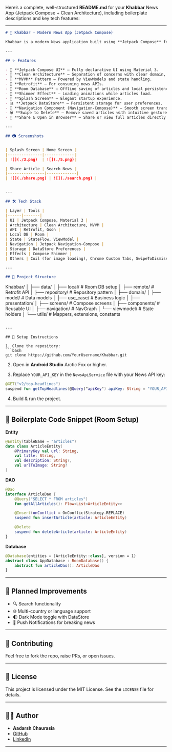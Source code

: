 Here’s a complete, well-structured **README.md** for your **Khabbar** News App (Jetpack Compose + Clean Architecture), including boilerplate descriptions and key tech features:

---

```markdown
# 📰 Khabbar - Modern News App (Jetpack Compose)

Khabbar is a modern News application built using **Jetpack Compose** following **Clean Architecture** principles. It fetches the latest headlines using REST APIs, supports article saving, offline reading, and seamless navigation.

---

## ✨ Features

- 🚀 **Jetpack Compose UI** — Fully declarative UI using Material 3.
- 🔁 **Clean Architecture** — Separation of concerns with clear domain, data, and presentation layers.
- 🧠 **MVVM** Pattern — Powered by ViewModels and state handling.
- 📡 **Retrofit** — For consuming news APIs.
- 📂 **Room Database** — Offline saving of articles and local persistence.
- 🔦 **Shimmer Effect** — Loading animations while articles load.
- 🎉 **Splash Screen** — Elegant startup experience.
- 📊 **Jetpack DataStore** — Persistent storage for user preferences.
- 🧭 **Navigation Component (Navigation-Compose)** — Smooth screen transitions.
- 🗑️ **Swipe to Delete** — Remove saved articles with intuitive gestures.
- 🔗 **Share & Open in Browser** — Share or view full articles directly in Google Chrome or preferred browser.

---

## 📷 Screenshots


| Splash Screen | Home Screen |
|---------------|-------------|
| ![](./3.png)  | ![](./5.png)|

| Share Article | Search News |
|----------------|-------------|
| ![](./share.png) | ![](./search.png) |


---

## 🛠️ Tech Stack

| Layer | Tools |
|------|-------|
| UI | Jetpack Compose, Material 3 |
| Architecture | Clean Architecture, MVVM |
| API | Retrofit, Gson |
| Local DB | Room |
| State | StateFlow, ViewModel |
| Navigation | Jetpack Navigation-Compose |
| Storage | DataStore Preferences |
| Effects | Compose Shimmer |
| Others | Coil (for image loading), Chrome Custom Tabs, SwipeToDismiss |

---

## 📁 Project Structure

```

Khabbar/
│
├── data/
│   ├── local/           # Room DB setup
│   ├── remote/          # Retrofit API
│   ├── repository/      # Repository pattern
│
├── domain/
│   ├── model/           # Data models
│   ├── use\_case/        # Business logic
│
├── presentation/
│   ├── screens/         # Compose screens
│   ├── components/      # Reusable UI
│   ├── navigation/      # NavGraph
│   └── viewmodel/       # State holders
│
└── utils/               # Mappers, extensions, constants

````

---

## 🔧 Setup Instructions

1. Clone the repository:
```bash
git clone https://github.com/YourUsername/Khabbar.git
````

2. Open in **Android Studio** Arctic Fox or higher.

3. Replace `YOUR_API_KEY` in the `NewsApiService` file with your News API key:

```kotlin
@GET("v2/top-headlines")
suspend fun getTopHeadlines(@Query("apiKey") apiKey: String = "YOUR_API_KEY"): NewsResponse
```

4. Build & run the project.

---

## 📌 Boilerplate Code Snippet (Room Setup)

**Entity**

```kotlin
@Entity(tableName = "articles")
data class ArticleEntity(
    @PrimaryKey val url: String,
    val title: String,
    val description: String?,
    val urlToImage: String?
)
```

**DAO**

```kotlin
@Dao
interface ArticleDao {
    @Query("SELECT * FROM articles")
    fun getAllArticles(): Flow<List<ArticleEntity>>

    @Insert(onConflict = OnConflictStrategy.REPLACE)
    suspend fun insertArticle(article: ArticleEntity)

    @Delete
    suspend fun deleteArticle(article: ArticleEntity)
}
```

**Database**

```kotlin
@Database(entities = [ArticleEntity::class], version = 1)
abstract class AppDatabase : RoomDatabase() {
    abstract fun articleDao(): ArticleDao
}
```

---

## 🚀 Planned Improvements

* 🔍 Search functionality
* 🌐 Multi-country or language support
* 🌓 Dark Mode toggle with DataStore
* 🔔 Push Notifications for breaking news

---

## 🤝 Contributing

Feel free to fork the repo, raise PRs, or open issues.

---

## 📜 License

This project is licensed under the MIT License. See the `LICENSE` file for details.

---

## 🙋‍♂️ Author

* **Aadarsh Chaurasia**
* [GitHub](https://github.com/Aadarsh45)
* [LinkedIn](https://linkedin.com/in/aadarsh-chaurasia-876588231)

---



